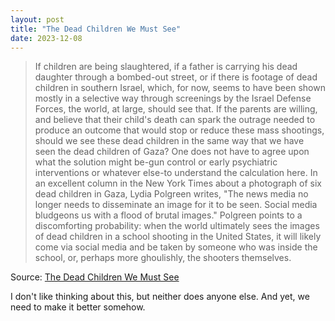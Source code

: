```yaml
---
layout: post
title: "The Dead Children We Must See"
date: 2023-12-08
---
```


> If children are being slaughtered, if a father is carrying his dead
daughter through a bombed-out street, or if there is footage of dead
children in southern Israel, which, for now, seems to have been shown
mostly in a selective way through screenings by the Israel Defense Forces,
the world, at large, should see that. If the parents are willing, and
believe that their child's death can spark the outrage needed to produce an
outcome that would stop or reduce these mass shootings, should we see these
dead children in the same way that we have seen the dead children of Gaza?
One does not have to agree upon what the solution might be-gun control or
early psychiatric interventions or whatever else-to understand the
calculation here. In an excellent column in the New York Times about a
photograph of six dead children in Gaza, Lydia Polgreen writes, "The news
media no longer needs to disseminate an image for it to be seen. Social
media bludgeons us with a flood of brutal images." Polgreen points to a
discomforting probability: when the world ultimately sees the images of
dead children in a school shooting in the United States, it will likely
come via social media and be taken by someone who was inside the school,
or, perhaps more ghoulishly, the shooters themselves.

Source: [The Dead Children We Must See](
https://www.newyorker.com/news/our-columnists/the-dead-children-we-must-see
)

I don't like thinking about this, but neither does anyone else. And yet, we
need to make it better somehow.

